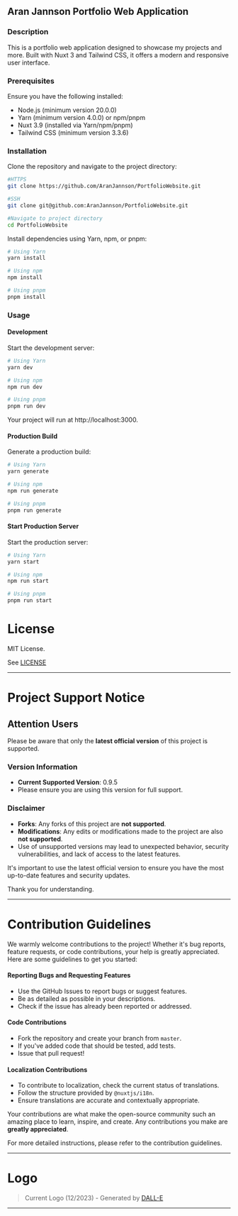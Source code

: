 
## Aran Jannson Portfolio Web Application

### Description

This is a portfolio web application designed to showcase my projects and more. Built with Nuxt 3 and Tailwind CSS, it offers a modern and responsive user interface.

### Prerequisites

Ensure you have the following installed:
- Node.js (minimum version 20.0.0)
- Yarn (minimum version 4.0.0) or npm/pnpm
- Nuxt 3.9 (installed via Yarn/npm/pnpm)
- Tailwind CSS (minimum version 3.3.6)

### Installation

Clone the repository and navigate to the project directory:

```bash
#HTTPS
git clone https://github.com/AranJannson/PortfolioWebsite.git

#SSH
git clone git@github.com:AranJannson/PortfolioWebsite.git

#Navigate to project directory
cd PortfolioWebsite
```

Install dependencies using Yarn, npm, or pnpm:

```bash
# Using Yarn
yarn install

# Using npm
npm install

# Using pnpm
pnpm install
```

### Usage

#### Development

Start the development server:

```bash
# Using Yarn
yarn dev

# Using npm
npm run dev

# Using pnpm
pnpm run dev
```

Your project will run at http://localhost:3000.

#### Production Build

Generate a production build:

```bash
# Using Yarn
yarn generate

# Using npm
npm run generate

# Using pnpm
pnpm run generate
```

#### Start Production Server

Start the production server:

```bash
# Using Yarn
yarn start

# Using npm
npm run start

# Using pnpm
pnpm run start
```

# License
MIT License. 

See [LICENSE](LICENSE)


---

# Project Support Notice

## Attention Users

Please be aware that only the **latest official version** of this project is supported.

### Version Information
- **Current Supported Version**: 0.9.5
- Please ensure you are using this version for full support.

### Disclaimer
- **Forks**: Any forks of this project are **not supported**.
- **Modifications**: Any edits or modifications made to the project are also **not supported**.
- Use of unsupported versions may lead to unexpected behavior, security vulnerabilities, and lack of access to the latest features.

It's important to use the latest official version to ensure you have the most up-to-date features and security updates.

Thank you for understanding.

---

# Contribution Guidelines

We warmly welcome contributions to the project! Whether it's bug reports, feature requests, or code contributions, your help is greatly appreciated. Here are some guidelines to get you started:

#### Reporting Bugs and Requesting Features

- Use the GitHub Issues to report bugs or suggest features.
- Be as detailed as possible in your descriptions.
- Check if the issue has already been reported or addressed.

#### Code Contributions

- Fork the repository and create your branch from `master`.
- If you've added code that should be tested, add tests.
- Issue that pull request!

#### Localization Contributions

- To contribute to localization, check the current status of translations.
- Follow the structure provided by `@nuxtjs/i18n`.
- Ensure translations are accurate and contextually appropriate.

Your contributions are what make the open-source community such an amazing place to learn, inspire, and create. Any contributions you make are **greatly appreciated**.

For more detailed instructions, please refer to the contribution guidelines.

---

# Logo

> Current Logo (12/2023) - Generated by [DALL-E](https://chat.openai.com/)

---
